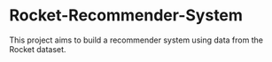 # Rocket-Recommender-System
This project aims to build a recommender system using data from the Rocket dataset. 
